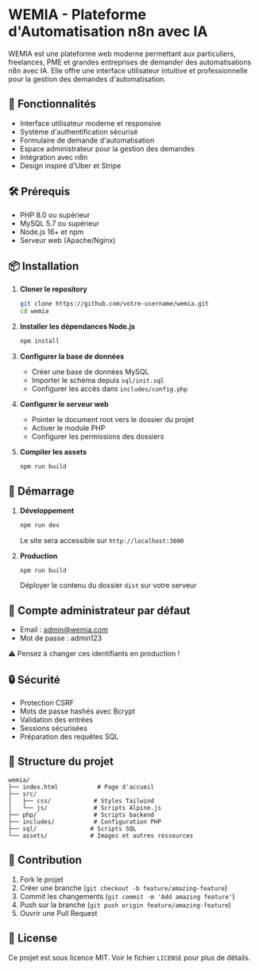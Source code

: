 # WEMIA - Plateforme d'Automatisation n8n avec IA

WEMIA est une plateforme web moderne permettant aux particuliers, freelances, PME et grandes entreprises de demander des automatisations n8n avec IA. Elle offre une interface utilisateur intuitive et professionnelle pour la gestion des demandes d'automatisation.

## 🚀 Fonctionnalités

- Interface utilisateur moderne et responsive
- Système d'authentification sécurisé
- Formulaire de demande d'automatisation
- Espace administrateur pour la gestion des demandes
- Intégration avec n8n
- Design inspiré d'Uber et Stripe

## 🛠 Prérequis

- PHP 8.0 ou supérieur
- MySQL 5.7 ou supérieur
- Node.js 16+ et npm
- Serveur web (Apache/Nginx)

## 📦 Installation

1. **Cloner le repository**
   ```bash
   git clone https://github.com/votre-username/wemia.git
   cd wemia
   ```

2. **Installer les dépendances Node.js**
   ```bash
   npm install
   ```

3. **Configurer la base de données**
   - Créer une base de données MySQL
   - Importer le schéma depuis `sql/init.sql`
   - Configurer les accès dans `includes/config.php`

4. **Configurer le serveur web**
   - Pointer le document root vers le dossier du projet
   - Activer le module PHP
   - Configurer les permissions des dossiers

5. **Compiler les assets**
   ```bash
   npm run build
   ```

## 🚀 Démarrage

1. **Développement**
   ```bash
   npm run dev
   ```
   Le site sera accessible sur `http://localhost:3000`

2. **Production**
   ```bash
   npm run build
   ```
   Déployer le contenu du dossier `dist` sur votre serveur

## 👤 Compte administrateur par défaut

- Email : admin@wemia.com
- Mot de passe : admin123

⚠️ Pensez à changer ces identifiants en production !

## 🔒 Sécurité

- Protection CSRF
- Mots de passe hashés avec Bcrypt
- Validation des entrées
- Sessions sécurisées
- Préparation des requêtes SQL

## 📁 Structure du projet

```
wemia/
├── index.html           # Page d'accueil
├── src/
│   ├── css/            # Styles Tailwind
│   └── js/             # Scripts Alpine.js
├── php/                # Scripts backend
├── includes/           # Configuration PHP
├── sql/               # Scripts SQL
└── assets/            # Images et autres ressources
```

## 🤝 Contribution

1. Fork le projet
2. Créer une branche (`git checkout -b feature/amazing-feature`)
3. Commit les changements (`git commit -m 'Add amazing feature'`)
4. Push sur la branche (`git push origin feature/amazing-feature`)
5. Ouvrir une Pull Request

## 📝 License

Ce projet est sous licence MIT. Voir le fichier `LICENSE` pour plus de détails. 